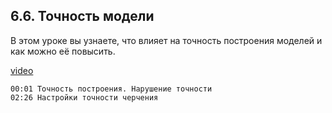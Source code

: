 ## 6.6. Точность модели

В этом уроке вы узнаете, что влияет на точность построения моделей и как можно её повысить.

[video](https://player.softculture.cc/embed/online/RHN/RHN_72.15.06_L6-5_Precision_Model)

``` chapters
00:01 Точность построения. Нарушение точности
02:26 Настройки точности черчения
```
